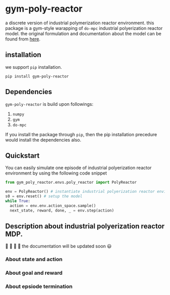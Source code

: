 # gym-poly-reactor
a discrete version of industrial polymerization reactor environment. this package is a gym-style warapping of `do-mpc` industrial polyerization reactor model.
the original formulation and documentation about the model can be found from [here](https://www.do-mpc.com/en/latest/example_gallery/industrial_poly.html).

## installation 
we support `pip` installation.

```
pip install gym-poly-reactor
```

## Dependencies
`gym-poly-reactor` is build upon followings:
1. `numpy`
2. `gym`
3. `do-mpc`

If you install the package through `pip`, then the pip installation precedure would install the dependencies also. 

## Quickstart
You can easily simulate one episode of industrial polyerization reactor environment by using the following code snippet

```python
from gym_poly_reactor.envs.poly_reactor import PolyReactor

env = PolyReactor() # instantiate industrial polyerization reactor environment
s0 = env.reset() # setup the model
while True:
  action = env.env.action_space.sample()
  next_state, reward, done, _ = env.step(action)
```

## Description about industrial polyerization reactor MDP.
:construction: :construction: :construction: :construction: 
the documentation will be updated soon :smiley:

### About state and action

### About goal and reward

### About epsiode termination
